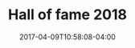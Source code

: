 ---
date: 2017-04-09T10:58:08-04:00
description: 'nsfw user list'
featured_image: 'https://images.unsplash.com/photo-1461988320302-91bde64fc8e4?ixid=2yJhcHBfaWQiOjEyMDd9&fm=jpg&fit=crop&w=1080&q=80&fit=max'
tags: ['scene']
title: 'Hall of fame 2018'
---